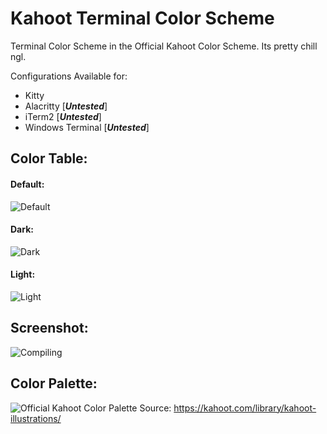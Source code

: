 # Kahoot Terminal Color Scheme
Terminal Color Scheme in the Official Kahoot Color Scheme. Its pretty chill ngl.

Configurations Available for:
- Kitty
- Alacritty [***Untested***]
- iTerm2 [***Untested***]
- Windows Terminal [***Untested***]

## Color Table:
#### Default:
![Default](https://user-images.githubusercontent.com/89069925/212477143-2eb5ec56-4726-4956-be89-0a09ebd315bf.png)
#### Dark:
![Dark](https://user-images.githubusercontent.com/89069925/212477138-f03a7d96-e6ec-455f-a553-2a00a60b6b7f.png)
#### Light:
![Light](https://user-images.githubusercontent.com/89069925/212477141-b08d7700-6a37-4d4f-bc65-eb575ed58f59.png)

## Screenshot:
![Compiling](https://user-images.githubusercontent.com/89069925/212477475-241a4475-1141-430c-8acd-1ea546a0fc61.png)

## Color Palette:
![Official Kahoot Color Palette](https://kahoot.com/files/2019/03/Kahoot_color-palette.png)
Source: https://kahoot.com/library/kahoot-illustrations/
